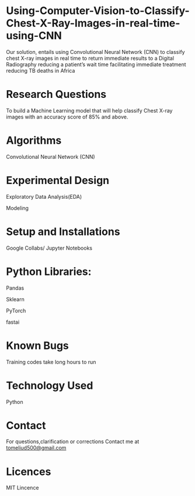 # Using-Computer-Vision-to-Classify-Chest-X-Ray-Images-in-real-time-using-CNN
Our solution, entails using Convolutional Neural Network (CNN) to classify chest X-ray images in real time to return immediate results to a Digital Radiography reducing a patient’s wait time facilitating immediate treatment reducing TB deaths in Africa
# Research Questions
To build a Machine Learning model that will help classify Chest X-ray images with an accuracy score of 85% and above.

# Algorithms
Convolutional Neural Network (CNN)

# Experimental Design
Exploratory Data Analysis(EDA)

Modeling

# Setup and Installations
Google Collabs/ Jupyter Notebooks

# Python Libraries:
Pandas

Sklearn

PyTorch

fastai

# Known Bugs
Training codes take long hours to run 

# Technology Used
Python

# Contact
For questions,clarification or corrections Contact me at tomeliud500@gmail.com

# Licences
MIT Lincence

